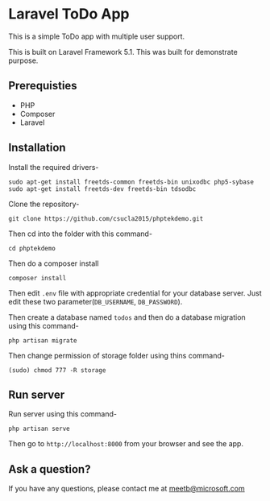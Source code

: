 # Laravel ToDo App

This is a simple ToDo app with multiple user support.

This is built on Laravel Framework 5.1. This was built for demonstrate purpose.

## Prerequisties
- PHP
- Composer
- Laravel


## Installation

Install the required drivers-
```
sudo apt-get install freetds-common freetds-bin unixodbc php5-sybase
sudo apt-get install freetds-dev freetds-bin tdsodbc
```

Clone the repository-
```
git clone https://github.com/csucla2015/phptekdemo.git
```

Then cd into the folder with this command-
```
cd phptekdemo
```

Then do a composer install
```
composer install
```


Then edit `.env` file with appropriate credential for your database server. Just edit these two parameter(`DB_USERNAME`, `DB_PASSWORD`).

Then create a database named `todos` and then do a database migration using this command-
```
php artisan migrate
```

Then change permission of storage folder using thins command-
```
(sudo) chmod 777 -R storage
```


## Run server

Run server using this command-
```
php artisan serve
```

Then go to `http://localhost:8000` from your browser and see the app.

## Ask a question?

If you have any questions, please contact me at meetb@microsoft.com
